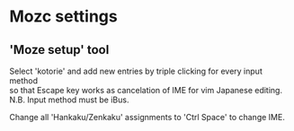 # Mozc settings

## 'Moze setup' tool 
Select 'kotorie' and add new entries by triple clicking for every input method  
so that Escape key works as cancelation of IME for vim Japanese editing.  
N.B. Input method must be iBus.  

Change all 'Hankaku/Zenkaku' assignments to 'Ctrl Space' to change IME.  


